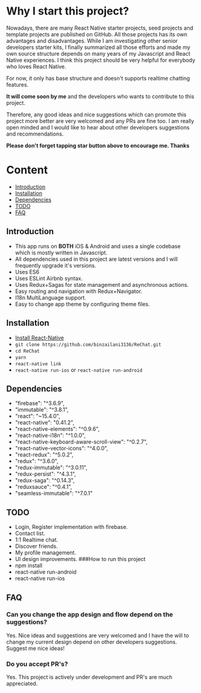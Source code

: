 
# Why I start this project?
Nowadays, there are many React Native starter projects, seed projects and template projects are published on GitHub.
All those projects has its own advantages and disadvantages.
While I am investigating other senior developers starter kits, I finally summarized all those efforts and made my own source structure depends on many years of my Javascript and React Native experiences.
I think this project should be very helpful for everybody who loves React Native.

For now, it only has base structure and doesn't supports realtime chatting features.

**It will come soon by me** and the developers who wants to contribute to this project.

Therefore, any good ideas and nice suggestions which can promote this project more better are very welcomed and any PRs are fine too.
I am really open minded and I would like to hear about other developers suggestions and recommendations.

**Please don't forget tapping star button above to encourage me. Thanks**

# Content

- [Introduction](#introduction)
- [Installation](#installation)
- [Dependencies](#dependencies)
- [TODO](#todo)
- [FAQ](#faq)

## Introduction
- This app runs on **BOTH** iOS & Android and uses a single codebase which is mostly written in Javascript.
- All dependencies used in this project are latest versions and I will frequently upgrade it's versions.
- Uses ES6
- Uses ESLint Airbnb syntax.
- Uses Redux+Sagas for state management and asynchronous actions.
- Easy routing and navigation with Redux+Navigator.
- I18n MultiLanguage support.
- Easy to change app theme by configuring theme files.

## Installation
* [Install React-Native](https://facebook.github.io/react-native/docs/getting-started.html#content)
* `git clone https://github.com/binzailani3136/ReChat.git`
* `cd ReChat`
* `yarn`
* `react-native link`
* `react-native run-ios` or `react-native run-android`

## Dependencies
*  "firebase": "^3.6.9",
*  "immutable": "^3.8.1",
*  "react": "~15.4.0",
*  "react-native": "0.41.2",
*  "react-native-elements": "^0.9.6",
*  "react-native-i18n": "^1.0.0",
*  "react-native-keyboard-aware-scroll-view": "^0.2.7",
*  "react-native-vector-icons": "^4.0.0",
*  "react-redux": "^5.0.2",
*  "redux": "^3.6.0",
*  "redux-immutable": "^3.0.11",
*  "redux-persist": "^4.3.1",
*  "redux-saga": "^0.14.3",
*  "reduxsauce": "^0.4.1",
*  "seamless-immutable": "^7.0.1"

## TODO
* Login, Register implementation with firebase.
* Contact list.
* 1:1 Realtime chat.
* Discover friends.
* My profile management.
* UI design improvements.
###How to run this project
* npm install
* react-native run-android
* react-native run-ios
## FAQ
### Can you change the app design and flow depend on the suggestions?
Yes. Nice ideas and suggestions are very welcomed and I have the will to change my current design depend on other developers suggestions. Suggest me nice ideas!
### Do you accept PR's?
Yes. This project is actively under development and PR's are much appreciated.
